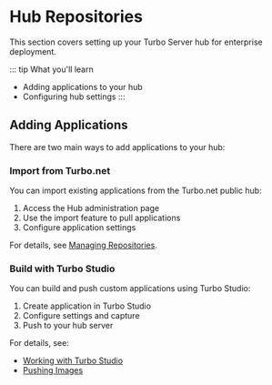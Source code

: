 # Hub Repositories

This section covers setting up your Turbo Server hub for enterprise deployment.

::: tip What you'll learn
- Adding applications to your hub
- Configuring hub settings
:::

## Adding Applications

There are two main ways to add applications to your hub:

### Import from Turbo.net

You can import existing applications from the Turbo.net public hub:

1. Access the Hub administration page
2. Use the import feature to pull applications
3. Configure application settings

For details, see [Managing Repositories](/server/administration/hub.md#managing-repositories).

### Build with Turbo Studio

You can build and push custom applications using Turbo Studio:

1. Create application in Turbo Studio
2. Configure settings and capture
3. Push to your hub server

For details, see:
- [Working with Turbo Studio](/studio/working-with-turbo-studio/)
- [Pushing Images](/studio/working-with-containers/)
